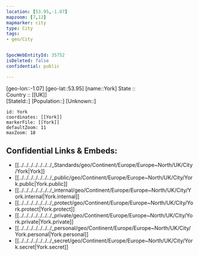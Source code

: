 ```yaml
---
location: [53.95,-1.07] 
mapzoom: [7,12] 
mapmarker: city 
type: City
tags:
- geo/City


SpocWebEntityId: 35752
isDeleted: false
confidential: public

---
```

[geo-lon::-1.07] 
[geo-lat::53.95] 
[name::York] 
State ::  
Country :: [[UK]]  
[StateId::] 
[Population::] 
[Unknown::] 


```leaflet
id: York
coordinates: [[York]] 
markerFile: [[York]] 
defaultZoom: 11 
maxZoom: 18
```


## Confidential Links & Embeds: 
- [[../../../../../../../_Standards/geo/Continent/Europe/Europe~North/UK/City/York|York]] 
- [[../../../../../../../_public/geo/Continent/Europe/Europe~North/UK/City/York.public|York.public]] 
- [[../../../../../../../_internal/geo/Continent/Europe/Europe~North/UK/City/York.internal|York.internal]] 
- [[../../../../../../../_protect/geo/Continent/Europe/Europe~North/UK/City/York.protect|York.protect]] 
- [[../../../../../../../_private/geo/Continent/Europe/Europe~North/UK/City/York.private|York.private]] 
- [[../../../../../../../_personal/geo/Continent/Europe/Europe~North/UK/City/York.personal|York.personal]] 
- [[../../../../../../../_secret/geo/Continent/Europe/Europe~North/UK/City/York.secret|York.secret]] 
